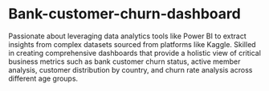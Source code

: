 # Bank-customer-churn-dashboard

Passionate about leveraging data analytics tools like Power BI to extract insights from complex datasets sourced from platforms like Kaggle. Skilled in creating comprehensive dashboards that provide a holistic view of critical business metrics such as bank customer churn status, active member analysis, customer distribution by country, and churn rate analysis across different age groups.
